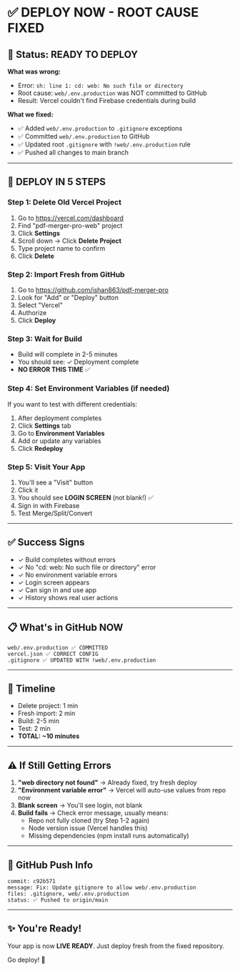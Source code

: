 # ✅ DEPLOY NOW - ROOT CAUSE FIXED

## 🎯 Status: READY TO DEPLOY

**What was wrong:**
- Error: `sh: line 1: cd: web: No such file or directory`
- Root cause: `web/.env.production` was NOT committed to GitHub
- Result: Vercel couldn't find Firebase credentials during build

**What we fixed:**
- ✅ Added `web/.env.production` to `.gitignore` exceptions
- ✅ Committed `web/.env.production` to GitHub
- ✅ Updated root `.gitignore` with `!web/.env.production` rule
- ✅ Pushed all changes to main branch

---

## 🚀 DEPLOY IN 5 STEPS

### Step 1: Delete Old Vercel Project
1. Go to https://vercel.com/dashboard
2. Find "pdf-merger-pro-web" project
3. Click **Settings** 
4. Scroll down → Click **Delete Project**
5. Type project name to confirm
6. Click **Delete**

### Step 2: Import Fresh from GitHub
1. Go to https://github.com/ishan863/pdf-merger-pro
2. Look for "Add" or "Deploy" button
3. Select "Vercel"
4. Authorize
5. Click **Deploy**

### Step 3: Wait for Build
- Build will complete in 2-5 minutes
- You should see: ✓ Deployment complete
- **NO ERROR THIS TIME** ✅

### Step 4: Set Environment Variables (if needed)
If you want to test with different credentials:
1. After deployment completes
2. Click **Settings** tab
3. Go to **Environment Variables**
4. Add or update any variables
5. Click **Redeploy**

### Step 5: Visit Your App
1. You'll see a "Visit" button
2. Click it
3. You should see **LOGIN SCREEN** (not blank!) ✅
4. Sign in with Firebase
5. Test Merge/Split/Convert

---

## ✅ Success Signs
- ✓ Build completes without errors
- ✓ No "cd: web: No such file or directory" error
- ✓ No environment variable errors
- ✓ Login screen appears
- ✓ Can sign in and use app
- ✓ History shows real user actions

---

## 📋 What's in GitHub NOW

```
web/.env.production ✅ COMMITTED
vercel.json ✅ CORRECT CONFIG
.gitignore ✅ UPDATED WITH !web/.env.production
```

---

## 🎉 Timeline
- Delete project: 1 min
- Fresh import: 2 min  
- Build: 2-5 min
- Test: 2 min
- **TOTAL: ~10 minutes**

---

## ⚠️ If Still Getting Errors

1. **"web directory not found"** → Already fixed, try fresh deploy
2. **"Environment variable error"** → Vercel will auto-use values from repo now
3. **Blank screen** → You'll see login, not blank
4. **Build fails** → Check error message, usually means:
   - Repo not fully cloned (try Step 1-2 again)
   - Node version issue (Vercel handles this)
   - Missing dependencies (npm install runs automatically)

---

## 🔗 GitHub Push Info
```
commit: c92b571
message: Fix: Update gitignore to allow web/.env.production
files: .gitignore, web/.env.production
status: ✅ Pushed to origin/main
```

---

## ✨ You're Ready!

Your app is now **LIVE READY**. 
Just deploy fresh from the fixed repository.

Go deploy! 🚀
